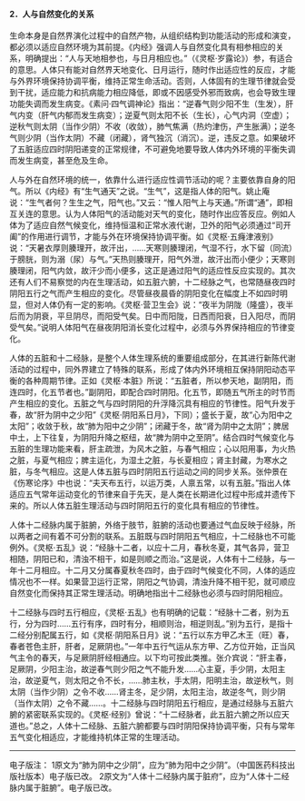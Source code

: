 #### 2．人与自然变化的关系

生命本身是自然界演化过程中的自然产物，从组织结构到功能活动的形成和演变，都必须以适应自然环境为其前提。《内经》强调人与自然变化具有相参相应的关系，明确提出：“人与天地相参也，与日月相应也。”（《灵枢·岁露论》）参，有适合的意思。人体只有能对自然界天地变化、日月运行，随时作出适应性的反应，才能与外界环境保持协调平衡，维持正常生命活动。否则，人体固有的生理节律就会受到干扰，适应能力和抗病能力相应降低，即或不因感受外邪而致病，也会导致生理功能失调而发生病变。《素问·四气调神论》指出：“逆春气则少阳不生（生发），肝气内变（肝气内郁而发生病变）；逆夏气则太阳不长（生长），心气内洞（空虚）；逆秋气则太阴（当作少阴）不收（收敛），肺气焦满（热灼津伤，产生胀满）；逆冬气则少阴（当作太阴）不藏（闭藏），肾气独沉（消沉）。逆，违反之意。如果破坏了五脏适应四时阴阳递变的正常规律，不可避免地要导致人体内外环境的平衡失调而发生病变，甚至危及生命。

人与外在自然环境的统一，依靠什么进行适应性调节活动的呢？主要依靠自身的阳气。所以《内经》有“生气通天”之说。“生气”，这是指人体的阳气。姚止庵说：“生气者何？生生之气，阳气也。”又云：“惟人阳气上与天通。”所谓“通”，即相互关连的意思。认为人体阳气的活动能对天气的变化，随时作出应答反应。例如人体为了适应自然气候变化，维持恒温和正常水液代谢，卫外的阳气必须通过“司开阖”的作用进行调节，才能与外在环境保持协调平衡。如《灵枢·五癃津液别》说：“天暑衣厚则腠理开，故汗出，……天寒则腠理闭，气湿不行，水下留（同流）于膀胱，则为溺（尿）与气。”天热则腠理开，阳气外泄，故汗出而小便少；天寒则腠理闭，阳气内敛，故汗少而小便多，这正是通过阳气的适应性反应实现的。其次还有人们不易察觉的内在生理活动，如五脏六腑，十二经脉之气，也常随昼夜四时阴阳五行之气而产生相应的变化。尽管昼夜晨昏的阴阳变化在幅度上不如四时明显，但对人体仍有一定的影响。《灵枢·营卫生会》说：“夜半为阴陇（隆盛），夜半后而为阴衰，平旦阴尽，而阳受气矣。日中而阳陇，日西而阳衰，日入阳尽，而阴受气矣。”说明人体阳气在昼夜阴阳消长变化过程中，必须与外界保持相应的节律变化。

人体的五脏和十二经脉，是整个人体生理系统的重要组成部分，在其进行新陈代谢活动的过程中，同外界建立了特殊的联系，形成了体内外环境相互保持阴阳动态平衡的各种周期节律。正如《灵枢·本脏》所说：“五脏者，所以参天地，副阴阳，而连四时，化五节者也。”副阴阳，即配合四时阴阳。化五节，即随五气所主的时节而产生相应的变化。五脏之气与四时阴阳的升浮降沉具有相应的节律性。阳气升发于春，故“肝为阴中之少阳”《灵枢·阴阳系日月》，下同）；盛长于夏，故“心为阳中之太阳”；收敛于秋，故“肺为阳中之少阴”；闭藏于冬，故“肾为阴中之太阴”；脾居中土，上下往复，为阴阳升降之枢纽，故“脾为阴中之至阴”。结合四时气候变化与五脏的生理功能来看，肝主疏泄，为风木之脏，与春气相应；心以阳用事，为火热之脏，与夏气相应；脾主运化，为湿土之脏，与长夏相应；肾主封藏，为寒水之脏，与冬气相应。这是人体五脏与四时阴阳五行运动之间的同步关系。张仲景在《伤寒论序》中也说：“夫天布五行，以运万类，人禀五常，以有五脏。”指出人体适应五气常年运动变化的节律来自于先天，是人类在长期进化过程中形成并遗传下来的。所以人体五脏生理活动与四时阴阳五行的变化具有相应的节律性。

人体十二经脉内属于脏腑，外络于肢节，脏腑的活动也要通过气血反映于经脉，所以两者之间有着不可分割的联系。五脏既与四时阴阳五气相应，十二经脉也不可能例外。《灵枢·五乱》说：“经脉十二者，以应十二月，春秋冬夏，其气各异，营卫相随，阴阳已和，清浊不相干，如是则顺之而治。”这是说，人体有十二经脉，与一年十二月相应。十二月又分属春夏秋冬四时，由于四时气候变化不同，人体的适应情况也不一样。如果营卫运行正常，阴阳之气协调，清浊升降不相干犯，就可顺应自然变化而保持其正常生理活动。明确地指出十二经脉也必须与四时阴阳相应。

十二经脉与四时五行相应，《灵枢·五乱》也有明确的记载：“经脉十二者，别为五行，分为四时……五行有序，四时有分，相顺则治，相逆则乱。”别为五行，是指十二经分别配属五行，如《灵枢·阴阳系日月》说：“五行以东方甲乙木王（旺）春，春者苍色主肝，肝者，足厥阴也。”一年中五行气运从东方甲、乙方位开始，正当风气主令的春天，与足厥阴肝经相通应。以下均可按此类推。张介宾说：“肝主春，足厥阴，少阳主治，故逆春气则少阳之气不能升发……心主夏，手少阴，太阳主治，故逆夏气，则太阳之令不长，……肺主秋，手太阴，阳明主治，故逆秋气，则太阴（当作少阴）之令不收……肾主冬，足少阴，太阳主治，故逆冬气，则少阴（当作太阴）之令不藏……。十二经脉与四时阴阳五行相应，是通过经脉与五脏六腑的紧密联系实现的。《灵枢·经别》曾说：“十二经脉者，此五脏六腑之所以应天道也。”总之，人体十二经脉、五脏六腑都要与四时阴阳保持协调平衡，只有与常年五气变化相适应，才能维持机体正常的生理活动。

------
电子版注：
1原文为“肺为阴中之少阴”，应为“肺为阳中之少阴”。（中国医药科技出版社版本）电子版已改。
2原文为“人体十二经脉内属于脏府”，应为“人体十二经脉内属于脏腑”。电子版已改。
